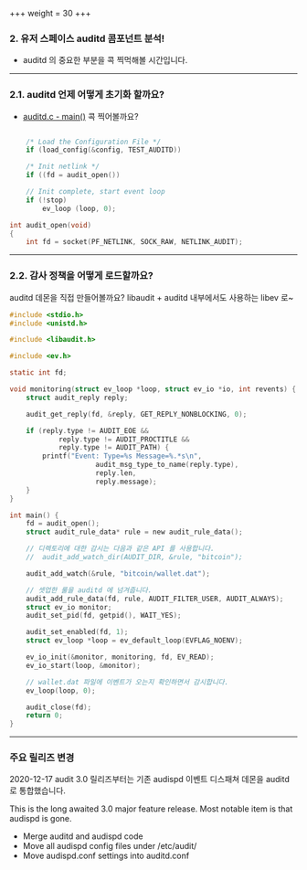 +++
weight = 30
+++

### 2. 유저 스페이스 auditd 콤포넌트 분석!

- auditd 의 중요한 부분을 콕 찍먹해볼 시간입니다.

---

### 2.1. auditd 언제 어떻게 초기화 할까요?

- [auditd.c - main()](https://github.com/linux-audit/audit-userspace/blob/v3.0.9/src/auditd.c) 콕 찍어볼까요?

```c

	/* Load the Configuration File */
	if (load_config(&config, TEST_AUDITD))

	/* Init netlink */
	if ((fd = audit_open())

	// Init complete, start event loop
	if (!stop)
		ev_loop (loop, 0);

```

```c
int audit_open(void)
{
	int fd = socket(PF_NETLINK, SOCK_RAW, NETLINK_AUDIT);

```

---

### 2.2. 감사 정책을 어떻게 로드할까요?

auditd 데몬을 직접 만들어볼까요? libaudit + auditd 내부에서도 사용하는 libev 로~

```c
#include <stdio.h>
#include <unistd.h>

#include <libaudit.h>

#include <ev.h>

static int fd;

void monitoring(struct ev_loop *loop, struct ev_io *io, int revents) {
    struct audit_reply reply;

    audit_get_reply(fd, &reply, GET_REPLY_NONBLOCKING, 0);

    if (reply.type != AUDIT_EOE &&
            reply.type != AUDIT_PROCTITLE &&
            reply.type != AUDIT_PATH) {
        printf("Event: Type=%s Message=%.*s\n",
                     audit_msg_type_to_name(reply.type),
                     reply.len,
                     reply.message);
    }
}

int main() {
    fd = audit_open();
    struct audit_rule_data* rule = new audit_rule_data();

    // 디렉토리에 대한 감시는 다음과 같은 API 를 사용합니다.
    //  audit_add_watch_dir(AUDIT_DIR, &rule, "bitcoin");

    audit_add_watch(&rule, "bitcoin/wallet.dat");

    // 셋업한 룰을 auditd 에 넘겨줍니다.
    audit_add_rule_data(fd, rule, AUDIT_FILTER_USER, AUDIT_ALWAYS);
    struct ev_io monitor;
    audit_set_pid(fd, getpid(), WAIT_YES);

    audit_set_enabled(fd, 1);
    struct ev_loop *loop = ev_default_loop(EVFLAG_NOENV);

    ev_io_init(&monitor, monitoring, fd, EV_READ);
    ev_io_start(loop, &monitor);

    // wallet.dat 파일에 이벤트가 오는지 확인하면서 감시합니다.
    ev_loop(loop, 0);

    audit_close(fd);
    return 0;
}
```

---

### 주요 릴리즈 변경

2020-12-17 audit 3.0 릴리즈부터는 기존 audispd 이벤트 디스패쳐 데몬을 auditd 로 통합했습니다.

This is the long awaited 3.0 major feature release. Most notable item is that audispd is gone.
- Merge auditd and audispd code
- Move all audispd config files under /etc/audit/
- Move audispd.conf settings into auditd.conf
